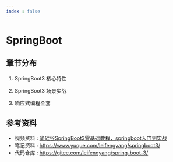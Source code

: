 ```yaml
---
index : false
---
```

# SpringBoot

## 章节分布

1. SpringBoot3 核心特性

2. SpringBoot3 场景实战

3. 响应式编程全套

## 参考资料


- 视频资料 : [尚硅谷SpringBoot3零基础教程，springboot入门到实战](https://www.bilibili.com/video/BV1Es4y1q7Bf/)
- 笔记资料 : https://www.yuque.com/leifengyang/springboot3/
- 代码仓库 : https://gitee.com/leifengyang/spring-boot-3/
